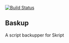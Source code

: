 [![Build Status](https://travis-ci.com/Nicofisi/Baskup.svg?branch=master)](https://travis-ci.com/Nicofisi/Baskup)

## Baskup

A script backupper for Skript
